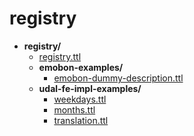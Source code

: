 # registry

- **registry/**
    - [registry.ttl](registry.ttl)
    - **emobon-examples/**
        - [emobon-dummy-description.ttl](emobon-examples/emobon-dummy-description.ttl)
    - **udal-fe-impl-examples/**
        - [weekdays.ttl](udal-fe-impl-examples/weekdays.ttl)
        - [months.ttl](udal-fe-impl-examples/months.ttl)
        - [translation.ttl](udal-fe-impl-examples/translation.ttl)